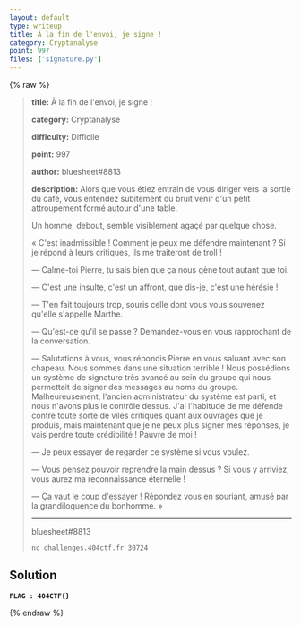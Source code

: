 ```yaml
---
layout: default
type: writeup
title: À la fin de l'envoi, je signe !
category: Cryptanalyse
point: 997
files: ['signature.py']
---
```


{% raw %}
> **title:** À la fin de l'envoi, je signe !
>
> **category:** Cryptanalyse
>
> **difficulty:** Difficile
>
> **point:** 997
>
> **author:** bluesheet#8813
>
> **description:**
> Alors que vous étiez entrain de vous diriger vers la sortie du café, vous entendez subitement du bruit venir d'un petit attroupement formé autour d'une table.
> 
> Un homme, debout, semble visiblement agaçé par quelque chose.  
> 
> « C'est inadmissible ! Comment je peux me défendre maintenant ? Si je répond à leurs critiques, ils me traiteront de troll !  
> 
> — Calme-toi Pierre, tu sais bien que ça nous gène tout autant que toi.  
> 
> — C'est une insulte, c'est un affront, que dis-je, c'est une hérésie !  
> 
> — T'en fait toujours trop, souris celle dont vous vous souvenez qu'elle s'appelle Marthe.  
> 
> — Qu'est-ce qu'il se passe ? Demandez-vous en vous rapprochant de la conversation.  
> 
> — Salutations à vous, vous répondis Pierre en vous saluant avec son chapeau. Nous sommes dans une situation terrible ! Nous possédions un système de signature très avancé au sein du groupe qui nous permettait de signer des messages au noms du groupe. Malheureusement, l'ancien administrateur du système est parti, et nous n'avons plus le contrôle dessus. J'ai l'habitude de me défende contre toute sorte de viles critiques quant aux ouvrages que je produis, mais maintenant que je ne peux plus signer mes réponses, je vais perdre toute crédibilité ! Pauvre de moi !  
> 
> — Je peux essayer de regarder ce système si vous voulez.  
> 
> — Vous pensez pouvoir reprendre la main dessus ? Si vous y arriviez, vous aurez ma reconnaissance éternelle !  
> 
> — Ça vaut le coup d'essayer ! Répondez vous en souriant, amusé par la grandiloquence du bonhomme. »
> 
> ***
> 
> bluesheet#8813
> 
> ```
> nc challenges.404ctf.fr 30724
> ```

## Solution


**`FLAG : 404CTF{}`**

{% endraw %}